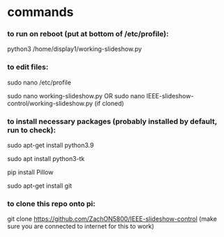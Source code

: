 # commands

### to run on reboot (put at bottom of /etc/profile):

python3 /home/display1/working-slideshow.py

### to edit files:

sudo nano /etc/profile

sudo nano working-slideshow.py OR sudo nano IEEE-slideshow-control/working-slideshow.py (if cloned)

### to install necessary packages (probably installed by default, run to check):

sudo apt-get install python3.9

sudo apt install python3-tk

pip install Pillow

sudo apt-get install git

### to clone this repo onto pi:

git clone https://github.com/ZachON5800/IEEE-slideshow-control (make sure you are connected to internet for this to work)
